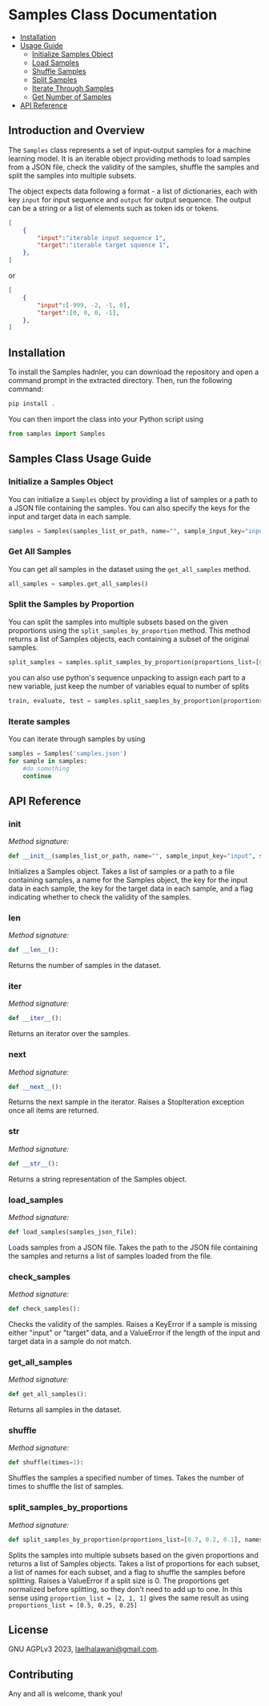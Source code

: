 # Samples Class Documentation

- [Installation](#installation)
- [Usage Guide](#usage-guide)
  - [Initialize Samples Object](#initialize-samples-object)
  - [Load Samples](#load-samples)
  - [Shuffle Samples](#shuffle-samples)
  - [Split Samples](#split-samples) 
  - [Iterate Through Samples](#iterate-through-samples)
  - [Get Number of Samples](#get-number-of-samples)
- [API Reference](#api-reference)


## Introduction and Overview
The `Samples` class represents a set of input-output samples for a machine learning model. It is an iterable object providing methods to load samples from a JSON file, check the validity of the samples, shuffle the samples and split the samples into multiple subsets.

The object expects data following a format - a list of dictionaries, each with key `input` for input sequence and `output` for output sequence.
The output can be a string or a list of elements such as token ids or tokens. 
```JSON
[
    {
        "input":"iterable input sequence 1",
        "target":"iterable target squence 1", 
    },
]
```
or
```JSON
[
    {
        "input":[-999, -2, -1, 0],
        "target":[0, 0, 0, -1], 
    },
]
```

## Installation
To install the Samples hadnler, you can download the repository and open a command prompt in the extracted directory. Then, run the following command:
```python
pip install .
```
You can then import the class into your Python script
using 

```python
from samples import Samples
```

## Samples Class Usage Guide
### Initialize a Samples Object
You can initialize a `Samples` object by providing a list of samples or a path to a JSON file containing the samples. You can also specify the keys for the input and target data in each sample.
```python
samples = Samples(samples_list_or_path, name="", sample_input_key="input", sample_output_key="target", check_samples=True)
```

### Get All Samples
You can get all samples in the dataset using the `get_all_samples` method.
```python
all_samples = samples.get_all_samples()
```

### Split the Samples by Proportion
You can split the samples into multiple subsets based on the given proportions using the `split_samples_by_proportion` method. This method returns a list of Samples objects, each containing a subset of the original samples. 
```python
split_samples = samples.split_samples_by_proportion(proportions_list=[0.7, 0.2, 0.1], names_list=["train", "eval", "test"], shuffle=1)
```
you can also use python's sequence unpacking to assign each part to a new variable, just keep the number of variables equal to number of splits
```python
train, evaluate, test = samples.split_samples_by_proportion(proportions_list=[0.7, 0.2, 0.1], names_list=["train", "eval", "test"], shuffle=1)
```
### Iterate samples
You can iterate through samples by using
```python
samples = Samples('samples.json')
for sample in samples:
    #do something
    continue
```

## API Reference
### init
*Method signature:*
```python
def __init__(samples_list_or_path, name="", sample_input_key="input", sample_output_key="target", check_samples=True): 
```
Initializes a Samples object. Takes a list of samples or a path to a file containing samples, a name for the Samples object, the key for the input data in each sample, the key for the target data in each sample, and a flag indicating whether to check the validity of the samples.

### len
*Method signature:*
```python
def __len__():
```
Returns the number of samples in the dataset.

### iter
*Method signature:*
```python
def __iter__():
```
Returns an iterator over the samples.

### next
*Method signature:*
```python
def __next__():
```
Returns the next sample in the iterator. Raises a StopIteration exception once all items are returned.

### str
*Method signature:*
```python
def __str__():
```
Returns a string representation of the Samples object.

### load_samples
*Method signature:*
```python
def load_samples(samples_json_file):
```
Loads samples from a JSON file. Takes the path to the JSON file containing the samples and returns a list of samples loaded from the file.

### check_samples
*Method signature:*
```python
def check_samples():
```
Checks the validity of the samples. Raises a KeyError if a sample is missing either "input" or "target" data, and a ValueError if the length of the input and target data in a sample do not match.

### get_all_samples
*Method signature:*
```python
def get_all_samples():
```
Returns all samples in the dataset.

### shuffle
*Method signature:*
```python
def shuffle(times=1):
```
Shuffles the samples a specified number of times. Takes the number of times to shuffle the list of samples.

### split_samples_by_proportions
*Method signature:*
```python
def split_samples_by_proportion(proportions_list=[0.7, 0.2, 0.1], names_list=["train", "eval", "test"], shuffle=1):
```
Splits the samples into multiple subsets based on the given proportions and returns a list of Samples objects. Takes a list of proportions for each subset, a list of names for each subset, and a flag to shuffle the samples before splitting. Raises a ValueError if a split size is 0.
The proportions get normalized before splitting, so they don't need to add up to one. 
In this sense using `proportion_list = [2, 1, 1]` gives the same result as using `proportions_list = [0.5, 0.25, 0.25]`

## License
GNU AGPLv3 2023, [laelhalawani@gmail.com](https://github.com/laelal.halawani).

## Contributing
Any and all is welcome, thank you!
